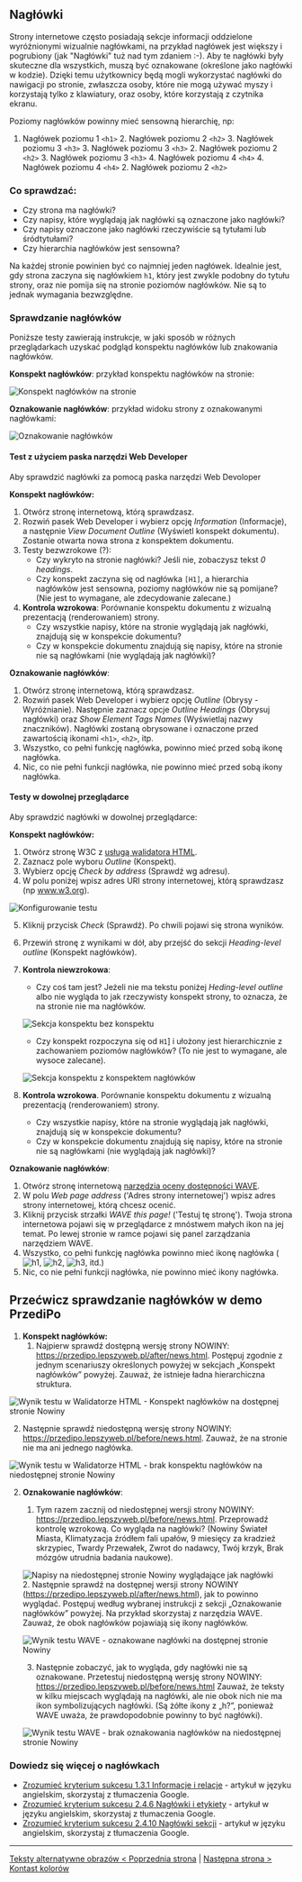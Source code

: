 ## Nagłówki
Strony internetowe często posiadają sekcje informacji oddzielone wyróżnionymi wizualnie nagłówkami, na przykład nagłówek jest większy i pogrubiony (jak "Nagłówki" tuż nad tym zdaniem :-). Aby te nagłówki były skuteczne dla wszystkich, muszą być oznakowane (określone jako nagłówki w kodzie). Dzięki temu użytkownicy będą mogli wykorzystać nagłówki do nawigacji po stronie, zwłaszcza osoby, które nie mogą używać  myszy i korzystają tylko z klawiatury, oraz osoby, które korzystają z czytnika ekranu.

Poziomy nagłówków powinny mieć sensowną hierarchię, np:
1. Nagłówek poziomu 1 `<h1>`
   2. Nagłówek poziomu 2 `<h2>`
      3. Nagłówek poziomu 3 `<h3>`
      3. Nagłówek poziomu 3 `<h3>`
   2. Nagłówek poziomu 2 `<h2>`
      3. Nagłówek poziomu 3 `<h3>`
         4. Nagłówek poziomu 4 `<h4>`
         4. Nagłówek poziomu 4 `<h4>`
   2. Nagłówek poziomu 2 `<h2>`

### Co sprawdzać:
-	Czy strona ma nagłówki? 
-	Czy napisy, które wyglądają jak nagłówki są oznaczone jako nagłówki?
-	Czy napisy  oznaczone jako nagłówki rzeczywiście są tytułami lub śródtytułami?
-	Czy hierarchia nagłówków jest sensowna? 

Na każdej stronie powinien być co najmniej jeden nagłówek.
Idealnie jest, gdy strona zaczyna się nagłówkiem `h1`, który jest zwykle podobny do tytułu strony, oraz nie pomija się na stronie poziomów nagłówków. Nie są to jednak wymagania bezwzględne.

### Sprawdzanie nagłówków
Poniższe testy zawierają instrukcje, w jaki sposób w różnych przeglądarkach uzyskać podgląd konspektu nagłówków lub znakowania nagłówków.

**Konspekt nagłówków**: przykład konspektu nagłówków na stronie:

![Konspekt nagłówków na stronie](/img/03_P_naglowki-konspekt.png) 

**Oznakowanie nagłówków**: przykład widoku strony z oznakowanymi nagłówkami:

![Oznakowanie nagłówków](/img/03_P_naglowki-znaczniki.png) 

#### Test z użyciem paska narzędzi Web Developer
Aby sprawdzić nagłówki za pomocą paska narzędzi Web Devoloper

**Konspekt nagłówków:**

1.	Otwórz stronę internetową, którą sprawdzasz.
2.	Rozwiń pasek Web Developer i wybierz opcję *Information* (Informacje), a następnie *View Document Outline* (Wyświetl konspekt dokumentu). Zostanie otwarta nowa strona z konspektem dokumentu.
3.	Testy bezwzrokowe (?):
    - Czy wykryto na stronie nagłówki? Jeśli nie, zobaczysz tekst *0 headings*.
    - Czy konspekt zaczyna się od nagłówka `[H1]`, a hierarchia nagłówków jest sensowna, poziomy nagłówków nie są pomijane? (Nie jest to wymagane, ale zdecydowanie zalecane.)
4.	**Kontrola wzrokowa**: Porównanie konspektu dokumentu z wizualną prezentacją (renderowaniem) strony.
    - Czy wszystkie napisy, które na stronie wyglądają jak nagłówki, znajdują się w konspekcie dokumentu?
    - Czy w konspekcie dokumentu znajdują się napisy, które na stronie nie są nagłówkami (nie wyglądają jak nagłówki)? 

**Oznakowanie nagłówków**:

1.	Otwórz stronę internetową, którą sprawdzasz.
2.	Rozwiń pasek Web Developer i wybierz opcję *Outline* (Obrysy - Wyróżnianie). Następnie zaznacz opcje *Outline Headings* (Obrysuj nagłówki) oraz *Show Element Tags Names* (Wyświetlaj nazwy znaczników). Nagłówki zostaną obrysowane i oznaczone przed zawartością ikonami `<h1>`, `<h2>`, itp.
3.	Wszystko, co pełni funkcję nagłówka, powinno mieć przed sobą ikonę nagłówka.
4.	Nic, co nie pełni funkcji nagłówka, nie powinno mieć przed sobą ikony nagłówka.

#### Testy w dowolnej przeglądarce  

Aby sprawdzić nagłówki w dowolnej przeglądarce: 

**Konspekt nagłówków:**

1.	Otwórz stronę W3C z [usługą walidatora HTML](https://validator.w3.org/nu/).
2.	Zaznacz pole wyboru *Outline* (Konspekt).
3.	Wybierz opcję *Check by address* (Sprawdź wg adresu).
4.  W polu poniżej wpisz adres URI strony internetowej, którą sprawdzasz (np www.w3.org).

   ![Konfigurowanie testu](/img/03_P_naglowki_nu-html.png)
 
5.	Kliknij przycisk *Check* (Sprawdź). Po chwili pojawi się strona wyników.
6.	Przewiń stronę z wynikami w dół, aby przejść do sekcji *Heading-level outline* (Konspekt nagłówków).
7.	**Kontrola niewzrokowa**:
	- Czy coś tam jest? Jeżeli nie ma tekstu poniżej *Heding-level outline* albo nie wygląda to jak rzeczywisty konspekt strony, to oznacza, że na stronie nie ma nagłówków.
	
	![Sekcja konspektu bez konspektu](/img/03_P_naglowki_nu-html-brak.png)
	   
	- Czy konspekt rozpoczyna się od `H1`] i ułożony jest hierarchicznie z zachowaniem poziomów nagłówków? (To nie jest to wymagane, ale wysoce zalecane).
	
	![Sekcja konspektu z konspektem nagłówków](/img/03_P_naglowki_nu-html-konspekt.png)
 
8.	**Kontrola wzrokowa**. Porównanie konspektu dokumentu z wizualną prezentacją (renderowaniem) strony.
	- Czy wszystkie napisy, które na stronie wyglądają jak nagłówki, znajdują się w konspekcie dokumentu?
	- Czy w konspekcie dokumentu znajdują się napisy, które na stronie nie są nagłówkami (nie wyglądają jak nagłówki)? 

**Oznakowanie nagłówków**:

1.	Otwórz stronę internetową [narzędzia oceny dostępności WAVE](http://wave.webaim.org).
2.	W polu *Web page address* ('Adres strony internetowej') wpisz adres strony internetowej, którą chcesz ocenić.
3.	Kliknij przycisk strzałki *WAVE this page!* ('Testuj tę stronę'). Twoja strona internetowa pojawi się w przeglądarce z mnóstwem małych ikon na jej temat. Po lewej stronie w ramce pojawi się panel zarządzania narzędziem WAVE.
4.	Wszystko, co pełni funkcję nagłówka powinno mieć ikonę nagłówka (![h1](/img/03_P_h1.png), ![h2](/img/03_P_h2.png), ![h3](/img/03_P_h3.png),  itd.)
5.	Nic, co nie pełni funkcji nagłówka, nie powinno mieć ikony nagłówka.   



## Przećwicz sprawdzanie nagłówków w demo PrzediPo

1. **Konspekt nagłówków:**
   1.	Najpierw sprawdź dostępną wersję strony NOWINY: https://przedipo.lepszyweb.pl/after/news.html. Postępuj zgodnie z jednym scenariuszy określonych powyżej w sekcjach „Konspekt nagłówków” powyżej. Zauważ, że istnieje ładna hierarchiczna struktura.

![Wynik testu w Walidatorze HTML - Konspekt nagłówków na dostępnej stronie Nowiny](/img/03_P_naglowki_nu-html-po.png)

   2.	Następnie sprawdź niedostępną wersję strony NOWINY: https://przedipo.lepszyweb.pl/before/news.html. Zauważ, że na stronie nie ma ani jednego nagłówka.

![Wynik testu w Walidatorze HTML - brak konspektu nagłówków na niedostępnej stronie Nowiny](/img/03_P_naglowki_nu-html-przed.png)
 
2. **Oznakowanie nagłówków**:

   1. Tym razem zacznij od niedostępnej wersji strony NOWINY: https://przedipo.lepszyweb.pl/before/news.html.  Przeprowadź kontrolę wzrokową. Co wygląda na nagłówki? (Nowiny Świateł Miasta, Klimatyzacja źródłem fali upałów, 9 miesięcy za kradzież skrzypiec, Twardy Przewałek, Zwrot do nadawcy, Twój krzyk, Brak mózgów utrudnia badania naukowe).
   
   ![Napisy na niedostępnej stronie Nowiny wyglądające jak nagłówki](/img/03_P_naglowki_przed.png)  
   2. Następnie sprawdź na dostępnej wersji strony NOWINY (https://przedipo.lepszyweb.pl/after/news.html), jak to powinno wyglądać. Postępuj według wybranej instrukcji z sekcji „Oznakowanie nagłówków” powyżej. Na przykład skorzystaj z narzędzia WAVE. Zauważ, że obok nagłówków pojawiają się ikony nagłówków.

   
   ![Wynik testu WAVE - oznakowane nagłówki na dostępnej stronie Nowiny](/img/03_P_naglowki_wave-po.png)
 
   3. Następnie zobaczyć, jak to wygląda, gdy nagłówki nie są oznakowane. Przetestuj niedostępną wersję strony NOWINY: https://przedipo.lepszyweb.pl/before/news.html Zauważ, że teksty w kilku miejscach wyglądają na nagłówki, ale nie obok nich nie ma ikon symbolizujących nagłówki. (Są żółte ikony z „h?”, ponieważ WAVE uważa, że prawdopodobnie powinny to być nagłówki).
   
   ![Wynik testu WAVE - brak oznakowania nagłówków na niedostępnej stronie Nowiny](/img/03_P_naglowki_wave-przed.png)
 
### Dowiedz się więcej o nagłówkach 
-	[Zrozumieć kryterium sukcesu 1.3.1 Informacje i relacje](https://www.w3.org/WAI/WCAG21/Understanding/info-and-relationships.html)  - artykuł w języku angielskim, skorzystaj z tłumaczenia Google.
-	[Zrozumieć kryterium sukcesu 2.4.6 Nagłówki i etykiety](https://www.w3.org/WAI/WCAG21/Understanding/headings-and-labels.html)  - artykuł w języku angielskim, skorzystaj z tłumaczenia Google.
-	[Zrozumieć kryterium sukcesu 2.4.10 Nagłówki sekcji](https://www.w3.org/WAI/WCAG21/Understanding/section-headings.html)  - artykuł w języku angielskim, skorzystaj z tłumaczenia Google.


-------------------------------------
[Teksty alternatywne obrazów &lt; Poprzednia strona](testy/02_P_odpowiedniki-tekstowe-obrazow.md) | [Następna strona &gt; Kontast kolorów](04_P_kontrast-kolorów.md)
